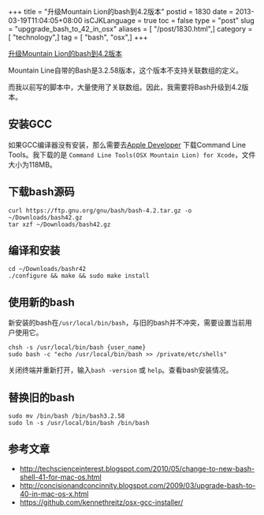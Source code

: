 +++
title = "升级Mountain Lion的bash到4.2版本"
postid = 1830
date = 2013-03-19T11:04:05+08:00
isCJKLanguage = true
toc = false
type = "post"
slug = "upggrade_bash_to_42_in_osx"
aliases = [ "/post/1830.html",]
category = [ "technology",]
tag = [ "bash", "osx",]
+++


[升级Mountain Lion的bash到4.2版本](https://blog.zengrong.net/post/1830.html)

Mountain Line自带的Bash是3.2.58版本，这个版本不支持关联数组的定义。

而我以前写的脚本中，大量使用了关联数组。因此，我需要将Bash升级到4.2版本。

## 安装GCC

如果GCC编译器没有安装，那么需要去[Apple Developer](https://developer.apple.com/downloads/) 下载Command Line Tools。我下载的是 `Command Line Tools(OSX Mountain Lion) for Xcode`，文件大小为118MB。

## 下载bash源码

``` shell
curl https://ftp.gnu.org/gnu/bash/bash-4.2.tar.gz -o ~/Downloads/bash42.gz
tar xzf ~/Downloads/bash42.gz
```

## 编译和安装

``` shell
cd ~/Downloads/bashr42
./configure && make && sudo make install
```

## 使用新的bash

新安装的bash在`/usr/local/bin/bash`，与旧的bash并不冲突，需要设置当前用户使用它。

``` shell
chsh -s /usr/local/bin/bash {user_name}
sudo bash -c "echo /usr/local/bin/bash >> /private/etc/shells"
```

关闭终端并重新打开，输入`bash -version` 或 `help`。查看bash安装情况。

## 替换旧的bash

``` shell
sudo mv /bin/bash /bin/bash3.2.58
sudo ln -s /usr/local/bin/bash /bin/bash
```

## 参考文章

* <http://techscienceinterest.blogspot.com/2010/05/change-to-new-bash-shell-41-for-mac-os.html>
* <http://concisionandconcinnity.blogspot.com/2009/03/upgrade-bash-to-40-in-mac-os-x.html>
* <https://github.com/kennethreitz/osx-gcc-installer/>
